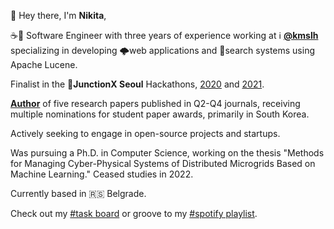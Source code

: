 👋 Hey there, I'm **Nikita**,

☕🐝 Software Engineer with three years of experience working at ℹ️ **[@kmslh](https://www.kmslh.com/)** specializing in developing 🌩️web applications and 🔎search systems using Apache Lucene.

Finalist in the 🚀**JunctionX Seoul** Hackathons, [2020](https://xtenzq.github.io/img/junction2020.0a15fc6a.jpg) and [2021](https://xtenzq.github.io/img/junction2021.e5b28d8d.jpg).

**[Author](https://scholar.google.com/citations?user=qy3ZD4IAAAAJ&hl=en)** of five research papers published in Q2-Q4 journals, receiving multiple nominations for student paper awards, primarily in South Korea.

Actively seeking to engage in open-source projects and startups.

Was pursuing a Ph.D. in Computer Science, working on the thesis "Methods for Managing Cyber-Physical Systems of Distributed Microgrids Based on Machine Learning." Ceased studies in 2022.

Currently based in 🇷🇸 Belgrade.

Check out my [#task board](https://nikitar.notion.site/2959b7abc88d431bbbf927cd68e353cc?v=72d442cb99394c7b8b7c770d48c55509) or groove to my [#spotify playlist](https://open.spotify.com/playlist/7j4pdc5O6yJbcWC1SkYJA0?si=94ae1d67ae5d4f2).
